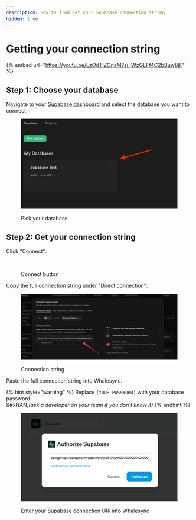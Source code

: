 ```yaml
---
description: How to find get your Supabase connection string.
hidden: true
---
```


# Getting your connection string

{% embed url="https://youtu.be/LzOdTIZOnaM?si=WzGEFf4C2bBuw8jF" %}



## Step 1: Choose your database

Navigate to your [Supabase dashboard](https://app.supabase.com/projects) and select the database you want to connect:

<figure><img src="../../.gitbook/assets/image (4).png" alt="Screenshot of a database on the Supabase dashboard"><figcaption><p>Pick your database</p></figcaption></figure>



## Step 2: Get your connection string

Click "Connect":

<figure><img src="../../.gitbook/assets/Screenshot 2024-12-31 at 1.10.36 AM (1) (1).png" alt=""><figcaption><p>Connect button</p></figcaption></figure>

Copy the full connection string under "Direct connection":

<figure><img src="../../.gitbook/assets/image (2).png" alt=""><figcaption><p>Connection string</p></figcaption></figure>

Paste the full connection string into Whalesync.&#x20;

{% hint style="warning" %}
Replace `[YOUR-PASSWORD]` with your database password. \
&#xNAN;_(ask a developer on your team if you don't know it)_
{% endhint %}

<figure><img src="../../.gitbook/assets/image (9).png" alt="Screenshot of the Whalesync Supabase connection dialog"><figcaption><p>Enter your Supabase connection URI into Whalesync</p></figcaption></figure>
